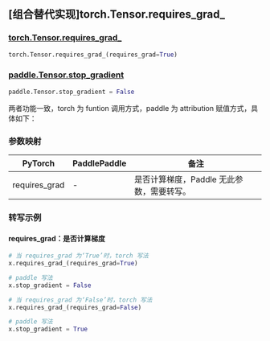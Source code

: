 ## [组合替代实现]torch.Tensor.requires_grad_

### [torch.Tensor.requires_grad_](https://pytorch.org/docs/stable/generated/torch.Tensor.requires_grad_.html?highlight=requires_grad_#torch.Tensor.requires_grad_)

```python
torch.Tensor.requires_grad_(requires_grad=True)
```

### [paddle.Tensor.stop_gradient](https://www.paddlepaddle.org.cn/documentation/docs/zh/develop/api/paddle/Tensor_cn.html#stop-gradient)

```python
paddle.Tensor.stop_gradient = False
```

两者功能一致，torch 为 funtion 调用方式，paddle 为 attribution 赋值方式，具体如下：
### 参数映射
| PyTorch       | PaddlePaddle | 备注                                                   |
| ------------- | ------------ | ------------------------------------------------------ |
| requires_grad        | -            | 是否计算梯度，Paddle 无此参数，需要转写。                                      |


### 转写示例
#### requires_grad：是否计算梯度
```python
# 当 requires_grad 为‘True’时，torch 写法
x.requires_grad_(requires_grad=True)

# paddle 写法
x.stop_gradient = False

# 当 requires_grad 为‘False’时，torch 写法
x.requires_grad_(requires_grad=False)

# paddle 写法
x.stop_gradient = True
```
